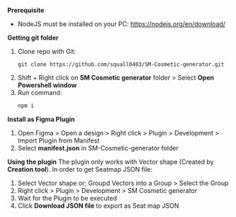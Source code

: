 **Prerequisite**
 * NodeJS must be installed on your PC: https://nodejs.org/en/download/

**Getting git folder**
 1. Clone repo with Git:
    ```
    git clone https://github.com/squall0403/SM-Cosmetic-generator.git
    ```
 3. Shift + Right click on **SM Cosmetic generator** folder > Select **Open Powershell window**
 4. Run command:
    ```javascript
    npm i
    ```
**Install as Figma Plugin**
 1. Open Figma > Open a design > Right click > Plugin > Development > Import Plugin from Manifest
 2. Select **manifest.json** in SM-Cosmetic-generator folder

**Using the plugin**
The plugin only works with Vector shape (Created by **Creation tool**). In order to get Seatmap JSON file:
1. Select Vector shape or;
    Groupd Vectors into a Group > Select the Group
2. Right click > Plugin > Development > SM Cosmetic generator
3. Wait for the Plugin to be executed
4. Click **Download JSON file** to export as Seat map JSON

